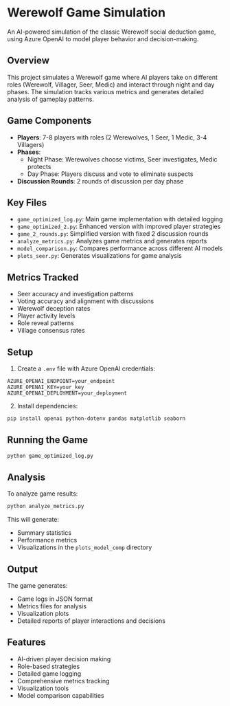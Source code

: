 # Werewolf Game Simulation

An AI-powered simulation of the classic Werewolf social deduction game, using Azure OpenAI to model player behavior and decision-making.

## Overview

This project simulates a Werewolf game where AI players take on different roles (Werewolf, Villager, Seer, Medic) and interact through night and day phases. The simulation tracks various metrics and generates detailed analysis of gameplay patterns.

## Game Components

- **Players**: 7-8 players with roles (2 Werewolves, 1 Seer, 1 Medic, 3-4 Villagers)
- **Phases**:
  - Night Phase: Werewolves choose victims, Seer investigates, Medic protects
  - Day Phase: Players discuss and vote to eliminate suspects
- **Discussion Rounds**: 2 rounds of discussion per day phase

## Key Files

- `game_optimized_log.py`: Main game implementation with detailed logging
- `game_optimized_2.py`: Enhanced version with improved player strategies
- `game_2_rounds.py`: Simplified version with fixed 2 discussion rounds
- `analyze_metrics.py`: Analyzes game metrics and generates reports
- `model_comparison.py`: Compares performance across different AI models
- `plots_seer.py`: Generates visualizations for game analysis

## Metrics Tracked

- Seer accuracy and investigation patterns
- Voting accuracy and alignment with discussions
- Werewolf deception rates
- Player activity levels
- Role reveal patterns
- Village consensus rates

## Setup

1. Create a `.env` file with Azure OpenAI credentials:
```
AZURE_OPENAI_ENDPOINT=your_endpoint
AZURE_OPENAI_KEY=your_key
AZURE_OPENAI_DEPLOYMENT=your_deployment
```

2. Install dependencies:
```bash
pip install openai python-dotenv pandas matplotlib seaborn
```

## Running the Game

```bash
python game_optimized_log.py
```

## Analysis

To analyze game results:
```bash
python analyze_metrics.py
```

This will generate:
- Summary statistics
- Performance metrics
- Visualizations in the `plots_model_comp` directory

## Output

The game generates:
- Game logs in JSON format
- Metrics files for analysis
- Visualization plots
- Detailed reports of player interactions and decisions

## Features

- AI-driven player decision making
- Role-based strategies
- Detailed game logging
- Comprehensive metrics tracking
- Visualization tools
- Model comparison capabilities
